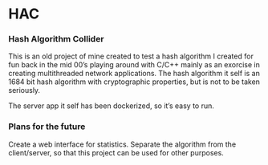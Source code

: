 # HAC
### Hash Algorithm Collider

This is an old project of mine created to test a hash algorithm I created for fun back in the mid 00’s playing around with C/C++ mainly as an exorcise in creating multithreaded network applications. The hash algorithm it self is an 1684 bit hash algorithm with cryptographic properties, but is not to be taken seriously.

The server app it self has been dockerized, so it’s easy to run.

### Plans for the future
Create a web interface for statistics.
Separate the algorithm from the client/server, so that this project can be used for other purposes.
